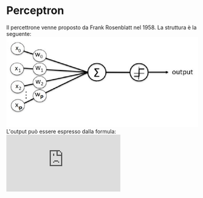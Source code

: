 # Perceptron

Il percettrone venne proposto da Frank Rosenblatt nel 1958. La struttura è la seguente:
<br>
<img  src="./img/percettrone.JPG" style="text-align: center">
<br>
L'output può essere espresso dalla formula:
<br>
![first equation](https://latex.codecogs.com/gif.latex?%5Ctextit%7Boutput%7D%20%3D%20g%28%5Csum_%7Bp%3D1%7D%20%5E%7BP%7Dw_%7Bp%7Dx_%7Bp%7D%29)

  
   
  
  
  
  
